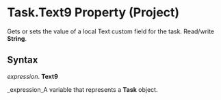 
# Task.Text9 Property (Project)

Gets or sets the value of a local Text custom field for the task. Read/write  **String**.


## Syntax

 _expression_. **Text9**

 _expression_A variable that represents a  **Task** object.

